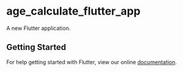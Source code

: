 # age_calculate_flutter_app

A new Flutter application.

## Getting Started

For help getting started with Flutter, view our online
[documentation](https://flutter.io/).
